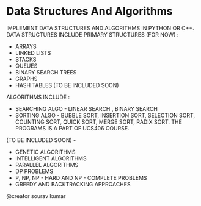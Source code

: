 # Data Structures And Algorithms

IMPLEMENT DATA STRUCTURES AND ALGORITHMS IN PYTHON OR C++.
DATA STRUCTURES INCLUDE PRIMARY STRUCTURES (FOR NOW) :
* ARRAYS
* LINKED LISTS
* STACKS 
* QUEUES 
* BINARY SEARCH TREES
* GRAPHS
* HASH TABLES (TO BE INCLUDED SOON)
 
ALGORITHMS INCLUDE :
* SEARCHING ALGO - LINEAR SEARCH , BINARY SEARCH
* SORTING ALGO - BUBBLE SORT, INSERTION SORT, SELECTION SORT, COUNTING SORT, QUICK SORT, MERGE SORT, RADIX SORT.
THE PROGRAMS IS A PART OF UCS406 COURSE.

(TO BE INCLUDED SOON) - 
* GENETIC ALGORITHMS 
* INTELLIGENT ALGORITHMS
* PARALLEL ALGORITHMS 
* DP PROBLEMS
* P, NP, NP - HARD AND NP - COMPLETE PROBLEMS
* GREEDY AND BACKTRACKING APPROACHES

@creator sourav kumar
